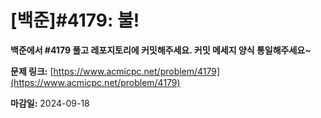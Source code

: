 # [백준]#4179: 불!

**백준에서 #4179 풀고 레포지토리에 커밋해주세요. 커밋 메세지 양식 통일해주세요~**

**문제 링크:** [https://www.acmicpc.net/problem/4179](https://www.acmicpc.net/problem/4179)

**마감일:** 2024-09-18
